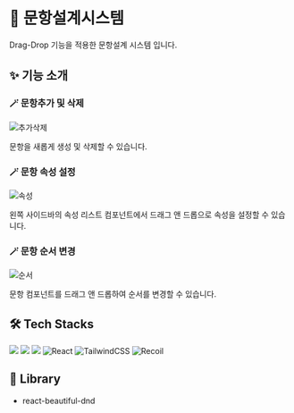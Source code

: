# 🔭 문항설계시스템
Drag-Drop 기능을 적용한 문항설계 시스템 입니다.

## ✨ 기능 소개

### 🪄 문항추가 및 삭제

![추가삭제](https://github.com/hun0613/Drag-Drop-Project/assets/106587166/45242a11-9fa8-45cc-a8e4-7b4653a29565)

문항을 새롭게 생성 및 삭제할 수 있습니다.

### 🪄 문항 속성 설정

![속성](https://github.com/hun0613/Drag-Drop-Project/assets/106587166/10b41439-d4d6-4169-8082-5c87cae50ca4)


왼쪽 사이드바의 속성 리스트 컴포넌트에서 드래그 앤 드롭으로 속성을 설정할 수 있습니다.

### 🪄 문항 순서 변경

![순서](https://github.com/hun0613/Drag-Drop-Project/assets/106587166/b4decb97-fec9-4e6b-855c-e3dbb329e303)


문항 컴포넌트를 드래그 앤 드롭하여 순서를 변경할 수 있습니다.
</br>

## 🛠 Tech Stacks

 <img src="https://img.shields.io/badge/html5-E34F26?style=for-the-badge&logo=html5&logoColor=white"> <img src="https://img.shields.io/badge/javascript-F7DF1E?style=for-the-badge&logo=javascript&logoColor=black">  <img src="https://img.shields.io/badge/css-1572B6?style=for-the-badge&logo=css3&logoColor=white"> ![React](https://img.shields.io/badge/react-%2320232a.svg?style=for-the-badge&logo=react&logoColor=%2361DAFB) ![TailwindCSS](https://img.shields.io/badge/TailwindCSS-DB7093?style=for-the-badge&logo=TailwindCSS&logoColor=white) ![Recoil](https://img.shields.io/badge/recoil-%23593d88.svg?style=for-the-badge&logo=recoil&logoColor=white)
</br>

## 📌 Library
* react-beautiful-dnd

